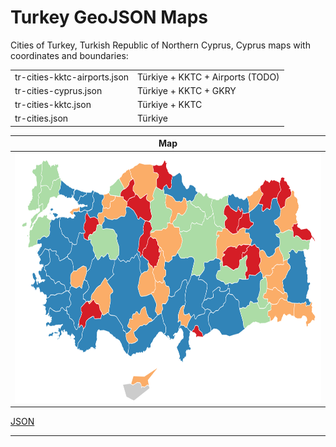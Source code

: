 # Turkey GeoJSON Maps

Cities of Turkey, Turkish Republic of Northern Cyprus, Cyprus maps with coordinates and boundaries:

|||
| ------------- |:-------------|
| tr-cities-kktc-airports.json | Türkiye + KKTC + Airports (TODO) |
| tr-cities-cyprus.json | Türkiye + KKTC + GKRY |
| tr-cities-kktc.json | Türkiye + KKTC |
| tr-cities.json | Türkiye |


| Map |
|:-------------------------:|
|<img height="400" src="map.png"> |
[JSON](tr-cities-kktc-airports.json)

***
